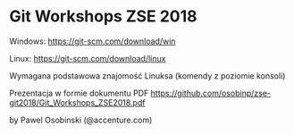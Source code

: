 # Git Workshops ZSE 2018

Windows:
https://git-scm.com/download/win

Linux:
https://git-scm.com/download/linux

Wymagana podstawowa znajomość Linuksa (komendy z poziomie konsoli)

Prezentacja w formie dokumentu PDF
https://github.com/osobinp/zse-git2018/Git_Workshops_ZSE2018.pdf

by Pawel Osobinski (@accenture.com)
